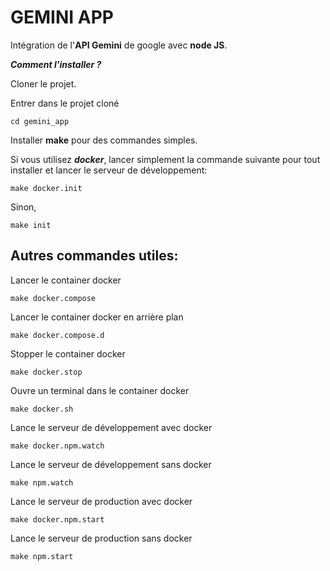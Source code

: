 # GEMINI APP #

Intégration de l'**API Gemini** de google avec **node JS**.

***Comment l'installer ?***

Cloner le projet.

Entrer dans le projet cloné
```
cd gemini_app
```

Installer ****make**** pour des commandes simples.

Si vous utilisez ***docker***, lancer simplement la commande suivante pour tout installer et lancer le serveur de développement:
```
make docker.init
```
Sinon,
```
make init
```

## Autres commandes utiles: ##

Lancer le container docker
```
make docker.compose
```

Lancer le container docker en arrière plan
```
make docker.compose.d
```
Stopper le container docker
```
make docker.stop
```
Ouvre un terminal dans le container docker
```
make docker.sh
```

Lance le serveur de développement avec docker
```
make docker.npm.watch
```
Lance le serveur de développement sans docker
```
make npm.watch
```
Lance le serveur de production avec docker
```
make docker.npm.start
```
Lance le serveur de production sans docker
```
make npm.start
```